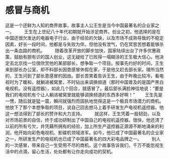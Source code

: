 # 感冒与商机
这是一个还鲜为人知的商界故事，故事主人公王生是当今中国最著名的企业家之一。 
　　王生在上世纪八十年代初期就开始涉足商界。创业之初，他选择的是在中国还很欠发达的电器电子行业，由于经验的欠缺，以及市场不成熟导致的不稳定因素，好长一段时间，他都是与失败为伴。但他没有泄气，仍在冥思苦想着能够杀出一条血路的商机。 
　　随着改革开放的脚步加快，国家陆续出台了许多优惠政策，鼓励有胆有识的国人创业，这无疑给了已败得一塌糊涂的王生极大信心。他决定去北京找一位很欣赏他的某部部长，想争取一个项目。按事先约好的时间，王生来到部长办公室，却不料部长因患感冒休假在家，于是他又赶去部长家。理所当然的，王生问到了部长患感冒的因由。部长苦笑着告诉王生，由于昨晚比较冷，看电视时为了暖和，就躺进被窝里，不时钻出来调换频道（那时中国普及的是国产黑白电视机，没有遥控器），如此几个回合，就感冒了。最后部长满脸神往地说：“要是我们的电视机有个让人躺进被窝里就能够调换频道的东西多好啊！” 
　　王生先是一愣，随后就是猛一震，瞬间就强烈而固执地觉得这是一个极具市场潜力的商机。他放下了那个本想争取的项目，说自己回去想马上着手研发生产电视机遥控器。他这一想法得到了部长的赞许和大力支持。 
　　就这样，王生凭着一股韧劲，以及对市场前景的自信，终于成功研制出了中国自己的电视机遥控器。很快，他还清了以前的所有亏欠，并凭藉所拥有的经验，加上所生产遥控器正源源不断地涌来的利润，他开始向彩色电视机、影碟机领域进军。如今，他已成了中国最著名的企业家之一，所研发生产的电视机也已成了中国最著名的四大彩电品牌之一。 
　　别人的一次感冒，带来自己一生受用不尽的商机，这个故事告诉我们，千万不能忽视生活中的点滴，留心生活，处处都有让你走向成功的契机。
  
